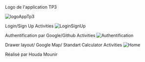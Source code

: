 Logo de l'application TP3

![logoAppTp3](https://github.com/HoudaMounir/TP-3/assets/122269840/3cc9aa0f-449c-4e75-851f-519c3cfb1b07)

Login/Sign Up Activities
![LoginSignUp](https://github.com/HoudaMounir/TP-3/assets/122269840/d1d3a54e-42b9-4e44-bcb8-efc5a2b92dcb)

Authentification par Google/Github Activities
![Authentification](https://github.com/HoudaMounir/TP-3/assets/122269840/4dfb2719-1178-49da-aeda-0d4c5334f0d1)

Drawer layout/ Google Map/ Standart Calculator Activities
![Home](https://github.com/HoudaMounir/TP-3/assets/122269840/d709d005-a74b-4247-abd2-7b366ab50183)


Réalisé par Houda Mounir

